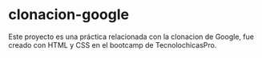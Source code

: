 # clonacion-google
Este proyecto es una práctica relacionada con la clonacion de Google, fue creado con HTML y CSS en el bootcamp de TecnolochicasPro.
